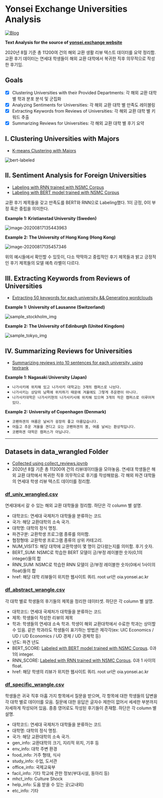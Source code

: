 # Yonsei Exchange Universities Analysis

[![Blog](https://img.shields.io/badge/%F0%9F%9A%80Website-yonsei.exchange-blueviolet?style=for-the-badge&link=https://yonsei-exchange.netlify.app/)](https://yonsei-exchange.netlify.app/)

**Text Analysis for the source of [yonsei.exchange website](https://yonsei-exchange.netlify.app/)**

2020년 8월 기준 총 11200여 건의 해외 교환 생활 리뷰 텍스트 데이터를 요약 정리함. 교환 후기 데이터는 연세대 학생들이 해외 교환 대학에서 복귀한 직후 의무적으로 작성한 후기임. 


## Goals

- [x] Clustering Universities with their Provided Departments: 각 해외 교환 대학 별 학과 분포 분석 및 군집화
- [x] Analyzing Sentiments for Universities: 각 해외 교환 대학 별 만족도 레이블링
- [x] Extracting Keywords from Reviews of Universities: 각 해외 교환 대학 별 키워드 추출 
- [x] Summarizing Reviews for Universities: 각 해외 교환 대학 별 후기 요약

## I. Clustering Universities with Majors

* [K-means Clustering with Majors](http://nbviewer.jupyter.org/github/snoop2head/yonsei-exchange-program/blob/master/cluster_departments_Kmeans.ipynb)


![bert-labeled](./img/k-means.png)

## II. Sentiment Analysis for Foreign Universities

* [Labeling with RNN trained with NSMC Corpus](http://nbviewer.jupyter.org/github/snoop2head/yonsei-exchange-program/blob/master/sentiment_analyze_RNN.ipynb)
* [Labeling with BERT model trained with NSMC Corpus](http://nbviewer.jupyter.org/github/snoop2head/yonsei-exchange-program/blob/master/sentiment_BERT_nsmc.ipynb)

교환 후기 제목들을 갖고 만족도를 BERT와 RNN으로 Labeling했다. 1이 긍정, 0이 부정 혹은 중립을 의미한다.

**Example 1: Kristianstad University (Sweden)**

![image-20200817135443963](./img/image-20200817135443963.png)

**Example 2: The University of Hong Kong (Hong Kong)**

![image-20200817135457346](./img/image-20200817135457346.png)

위의 예시들에서 확인할 수 있듯이, 다소 딱딱하고 중립적인 후기 제목들과 밝고 긍정적인 후기 제목들의 모델 예측 라벨이 다르다.

## III. Extracting Keywords from Reviews of Universities

* [Extracting 50 keywords for each university && Generating wordclouds](http://nbviewer.jupyter.org/github/snoop2head/yonsei-exchange-program/blob/master/extract_keyword_term_frequency.ipynb)

**Example 1: University of Lausanne (Switzerland)**

![sample_stockholm_img](./img/CH000004_gen_info_okt.png)

**Example 2: The University of Edinburgh (United Kingdom)**

![sample_tokyo_img](./img/sample_wordcloud_edinburgh.png)

## IV. Summarizing Reviews for Universities

* [Summarizing reviews into 10 sentences for each university, using textrank](http://nbviewer.jupyter.org/github/snoop2head/yonsei-exchange-program/blob/master/summarize_textrank.ipynb)

**Example 1: Nagasaki University (Japan)**

* `나가사키에 위치해 있고 나가사키 대학교는 3개의 캠퍼스로 나뉜다. `
* `나가사키는 상당히 남쪽에 위치하기 때문에 겨울에도 그렇게 추운편이 아니다. `
* `나가사키대학은 나가사키현의 나가사키시에 위치해 있으며 3개의 작은 캠퍼스로 이루어져 있다. `

**Example 2: University of Copenhagen (Denmark)**

* `코펜하겐의 여름은 날씨가 굉장히 좋고 아름답습니다. `
* `어둡고 추운 겨울을 견디고 오는 코펜하겐의 봄, 여름 날씨는 환상적입니다. `
* `코펜하겐 대학은 캠퍼스가 아닙니다.`

---

## Datasets in data_wrangled Folder

* [Collected using collect_reviews.ipynb](http://nbviewer.jupyter.org/github/snoop2head/yonsei-exchange-program/blob/master/collect_reviews.ipynb)
* 2020년 8월 기준 총 11200여 건의 리뷰데이터들을 모아놓음. 연세대 학생들은 해외 교환 대학에서 복귀한 직후 의무적으로 후기를 작성해왔음. 각 해외 파견 대학들의 연세대 학생 리뷰 텍스트 데이터를 정리함. 

### [df_univ_wrangled.csv](./data_wrangled/df_univ_wrangled.csv)

연세대에서 갈 수 있는 해외 교환 대학들을 정리함. 하단은 각 column 별 설명.

* 대학코드: 연세대 국제처가 대학들을 분류하는 코드
* 국가: 해당 교환대학의 소속 국가.
* 대학명: 대학의 정식 명칭.
* 파견구분: 교환학생 프로그램 종류를 의미함.
* 협정형태: 교환학생 프로그램 종류의 상위 카테고리.
* NUM_VISITS: 해당 대학에 교환학생이 몇 명이 갔다왔는지를 의미함. 후기 숫자.
* BERT_SUM: NSMC로 학습한 BERT 모델이 긍/부정 레이블한 숫자(0,1의 integer)들의 합
* RNN_SUM: NSMC로 학습한 RNN 모델이 긍/부정 레이블한 숫자(0에서 1사이의 float)들의 합
* href: 해당 대학 리뷰들이 위치한 웹사이트 쿼리. root url은 oia.yonsei.ac.kr

### [df_abstract_wrangle.csv](./data_wrangled/df_abstract_wrangle.csv)

각 대학 별로 학생들의 후기들의 제목을 정리한 데이터셋. 하단은 각 column 별 설명.

* 대학코드: 연세대 국제처가 대학들을 분류하는 코드
* 제목: 학생들이 작성한 리뷰의 제목
* 학과: 학생들의 연세대 소속 학과. 학생이 해외 교환대학에서 수료한 학과는 상이할 수 있음. 같은 학과라도 학생들이 표기하는 방법은 제각각(ex: UIC Economics / UD / UD Economics / UD 경제 / UD 경제학 등)
* 년도: 파견 년도
* BERT_SCORE: [Labeled with BERT model trained with NSMC Corpus](http://nbviewer.jupyter.org/github/snoop2head/yonsei-exchange-program/blob/master/analyze_BERT_nsmc.ipynb). 0과 1의 integer.
* RNN_SCORE: [Labeled with RNN trained with NSMC Corpus](http://nbviewer.jupyter.org/github/snoop2head/yonsei-exchange-program/blob/master/analyze_RNN.ipynb). 0과 1 사이의 float.
* href: 해당 학생의 리뷰가 위치한 웹사이트 쿼리. root url은 oia.yonsei.ac.kr

### [df_specific_wrangle.csv](./data_wrangled/df_specific_wrangle.csv)

학생들은 귀국 직후 아홉 가지 항목에서 질문을 받으며, 각 항목에 대한 학생들의 답변을 각 대학 별로 데이터를 모음. 질문에 대한 응답은 글자수 제한이 없어서 세세한 부분까지 자세하게 작성되어 있음. 종종 영어로도 작성된 후기들이 존재함. 하단은 각 column 별 설명.

* 대학코드: 연세대 국제처가 대학들을 분류하는 코드
* 대학명: 대학의 정식 명칭.
* 국가: 해당 교환대학의 소속 국가.
* gen_info: 교환대학의 크기, 지리적 위치, 기후 등
* env_info: 대학 주변 환경
* food_info: 거주 형태, 식사
* study_info: 수업, 도서관
* office_info: 국제교육부
* facil_info: 기타 학교에 관한 정보(부대시설, 동아리 등)
* mhct_info: Culture Shock
* help_info: 도움 받을 수 있는 곳(교내외)
* etc_info: 기타
